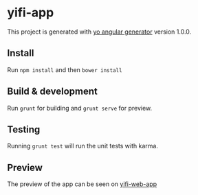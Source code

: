 # yifi-app

This project is generated with [yo angular generator](https://github.com/yeoman/generator-angular)
version 1.0.0.

## Install 
Run `npm install` and then `bower install`

## Build & development

Run `grunt` for building and `grunt serve` for preview.

## Testing

Running `grunt test` will run the unit tests with karma.


## Preview 

The preview of the app can be seen on [yifi-web-app](https://yifi-web.herokuapp.com/#/home)
